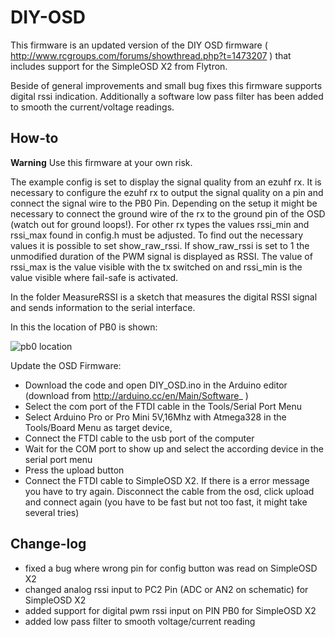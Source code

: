 DIY-OSD
=======

This firmware is an updated version of the DIY OSD firmware ( http://www.rcgroups.com/forums/showthread.php?t=1473207 ) that includes support for the SimpleOSD X2 from Flytron.

Beside of general improvements and small bug fixes this firmware supports digital rssi indication. Additionally a software low pass filter has been added to smooth the current/voltage readings.

How-to
------
**Warning** Use this firmware at your own risk.

The example config is set to display the signal quality from an ezuhf rx. It is necessary to configure the ezuhf rx to output the signal quality on a pin and connect the signal wire to the PB0 Pin. Depending on the setup it might be necessary to connect the ground wire of the rx to the ground pin of the OSD (watch out for ground loops!). For other rx types the values rssi_min and rssi_max found in config.h must be adjusted. To find out the necessary values it is possible to set show_raw_rssi. If show_raw_rssi is set to 1 the unmodified duration of the PWM signal is displayed as RSSI. The value of rssi_max is the value visible with the tx switched on and rssi_min is the value visible where fail-safe is activated.

In the folder MeasureRSSI is a sketch that measures the digital RSSI signal and sends information to the serial interface.

In this the location of PB0 is shown:

![pb0 location](https://github.com/schugabe/DIY-OSD/blob/master/pb0.jpg) 

Update the OSD Firmware:
* Download the code and open DIY_OSD.ino in the Arduino editor (download from http://arduino.cc/en/Main/Software_ )
* Select the com port of the FTDI cable in the Tools/Serial Port Menu
* Select Arduino Pro or Pro Mini 5V,16Mhz with Atmega328 in the Tools/Board Menu as target device,
* Connect the FTDI cable to the usb port of the computer
* Wait for the COM port to show up and select the according device in the serial port menu
* Press the upload button
* Connect the FTDI cable to SimpleOSD X2. If there is a error message you have to try again. Disconnect the cable from the osd, click upload and connect again (you have to be fast but not too fast, it might take several tries)


Change-log
---------
* fixed a bug where wrong pin for config button was read on SimpleOSD X2
* changed analog rssi input to PC2 Pin (ADC or AN2 on schematic) for SimpleOSD X2
* added support for digital pwm rssi input on PIN PB0 for SimpleOSD X2
* added low pass filter to smooth voltage/current reading
